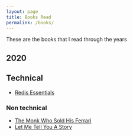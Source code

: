 ```yaml
---
layout: page
title: Books Read
permalink: /books/
---
```


These are the books that I read through the years
## 2020

## Technical

* [Redis Essentials](https://www.amazon.com/Redis-Essentials-Maxwell-Dayvson-Silva-ebook/dp/B00ZXFCFLO/ref=sr_1_1?crid=26QGBD55N75FX&dchild=1&keywords=redis+essentials&qid=1586900818&s=books&sprefix=redis+e%2Cstripbooks-intl-ship%2C278&sr=1-1)

### Non technical 

* [The Monk Who Sold His Ferrari](https://www.amazon.com/Monk-Who-Sold-His-Ferrari/dp/0062515675) 
* [Let Me Tell You A Story](https://www.amazon.com/Let-Tell-You-Story-Happiness/dp/1609451236)
